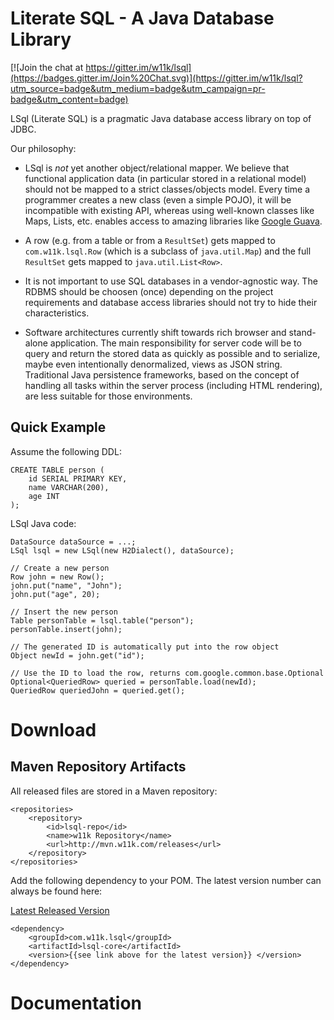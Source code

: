 
# Literate SQL - A Java Database Library

[![Join the chat at https://gitter.im/w11k/lsql](https://badges.gitter.im/Join%20Chat.svg)](https://gitter.im/w11k/lsql?utm_source=badge&utm_medium=badge&utm_campaign=pr-badge&utm_content=badge)

LSql (Literate SQL) is a pragmatic Java database access library on top of JDBC.

Our philosophy:

* LSql is *not* yet another object/relational mapper. We believe that functional application data (in particular stored in a relational model) should not be mapped to a strict classes/objects model. Every time a programmer creates a new class (even a simple POJO), it will be incompatible with existing API, whereas using well-known classes like Maps, Lists, etc. enables access to amazing libraries like [Google Guava](http://code.google.com/p/guava-libraries/wiki/CollectionUtilitiesExplained).

* A row (e.g. from a table or from a `ResultSet`) gets mapped to `com.w11k.lsql.Row` (which is a subclass of `java.util.Map`) and the full `ResultSet` gets mapped to `java.util.List<Row>`. 

* It is not important to use SQL databases in a vendor-agnostic way. The RDBMS should be choosen (once) depending on the project requirements and database access libraries should not try to hide their characteristics.

* Software architectures currently shift towards rich browser and stand-alone application. The main responsibility for server code will be to query and return the stored data as quickly as possible and to serialize, maybe even intentionally denormalized, views as JSON string. Traditional Java persistence frameworks, based on the concept of handling all tasks within the server process (including HTML rendering), are less suitable for those environments.

## Quick Example

Assume the following DDL:

```{.language-sql}
CREATE TABLE person (
    id SERIAL PRIMARY KEY,
    name VARCHAR(200),
    age INT
);
```

LSql Java code:

```{.language-java}
DataSource dataSource = ...;
LSql lsql = new LSql(new H2Dialect(), dataSource);

// Create a new person
Row john = new Row();
john.put("name", "John");
john.put("age", 20);

// Insert the new person
Table personTable = lsql.table("person");
personTable.insert(john);

// The generated ID is automatically put into the row object
Object newId = john.get("id");

// Use the ID to load the row, returns com.google.common.base.Optional
Optional<QueriedRow> queried = personTable.load(newId);
QueriedRow queriedJohn = queried.get();
```

# Download

## Maven Repository Artifacts

All released files are stored in a Maven repository:

```{.language-xml}
<repositories>
    <repository>
        <id>lsql-repo</id>
        <name>w11k Repository</name>
        <url>http://mvn.w11k.com/releases</url>
    </repository>
</repositories>
```

Add the following dependency to your POM. The latest version number can always be found here:

[Latest Released Version](https://raw.github.com/weiglewilczek/lsql/master/LATEST_RELEASED_VERSION)

```{.language-xml}
<dependency>
    <groupId>com.w11k.lsql</groupId>
    <artifactId>lsql-core</artifactId>
    <version>{{see link above for the latest version}} </version>
</dependency>
```

# Documentation

























